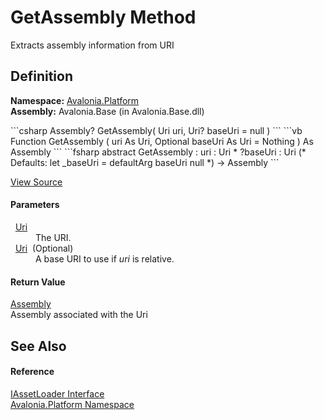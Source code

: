 # GetAssembly Method


Extracts assembly information from URI



## Definition
**Namespace:** <a href="N_Avalonia_Platform">Avalonia.Platform</a>  
**Assembly:** Avalonia.Base (in Avalonia.Base.dll)

<Tabs groupId="api-code-preview">
<TabItem value="csharp" label="C#">
```csharp
Assembly? GetAssembly(
	Uri uri,
	Uri? baseUri = null
)
```
</TabItem>
<TabItem value="vb" label="VB">
```vb
Function GetAssembly ( 
	uri As Uri,
	Optional baseUri As Uri = Nothing
) As Assembly
```
</TabItem>
<TabItem value="fsharp" label="F#">
```fsharp
abstract GetAssembly : 
        uri : Uri * 
        ?baseUri : Uri 
(* Defaults:
        let _baseUri = defaultArg baseUri null
*)
-> Assembly 
```
</TabItem>
</Tabs>



<a href="https://github.com/AvaloniaUI/Avalonia/tree/master/src/Avalonia.Base/Platform/IAssetLoader.cs" title="View the source code">View Source</a>



#### Parameters
<dl><dt>  <a href="https://learn.microsoft.com/dotnet/api/system.uri" target="_blank" rel="noopener noreferrer">Uri</a></dt><dd>The URI.</dd><dt>  <a href="https://learn.microsoft.com/dotnet/api/system.uri" target="_blank" rel="noopener noreferrer">Uri</a>  (Optional)</dt><dd>A base URI to use if <em>uri</em> is relative.</dd></dl>

#### Return Value
<a href="https://learn.microsoft.com/dotnet/api/system.reflection.assembly" target="_blank" rel="noopener noreferrer">Assembly</a>  
Assembly associated with the Uri

## See Also


#### Reference
<a href="T_Avalonia_Platform_IAssetLoader">IAssetLoader Interface</a>  
<a href="N_Avalonia_Platform">Avalonia.Platform Namespace</a>  

